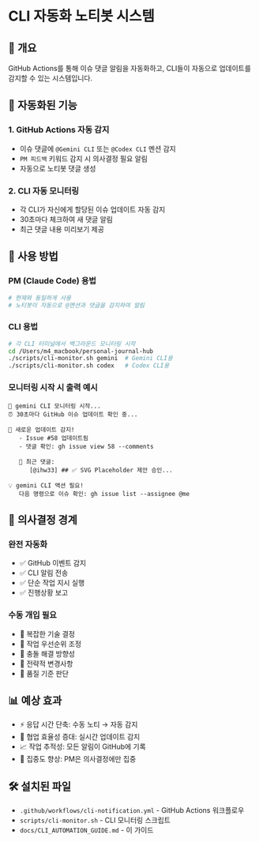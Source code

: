 # CLI 자동화 노티봇 시스템

## 🎯 개요
GitHub Actions를 통해 이슈 댓글 알림을 자동화하고, CLI들이 자동으로 업데이트를 감지할 수 있는 시스템입니다.

## 🤖 자동화된 기능

### 1. GitHub Actions 자동 감지
- 이슈 댓글에 `@Gemini CLI` 또는 `@Codex CLI` 멘션 감지
- `PM 피드백` 키워드 감지 시 의사결정 필요 알림
- 자동으로 노티봇 댓글 생성

### 2. CLI 자동 모니터링
- 각 CLI가 자신에게 할당된 이슈 업데이트 자동 감지
- 30초마다 체크하여 새 댓글 알림
- 최근 댓글 내용 미리보기 제공

## 🚀 사용 방법

### PM (Claude Code) 용법
```bash
# 현재와 동일하게 사용
# 노티봇이 자동으로 @멘션과 댓글을 감지하여 알림
```

### CLI 용법
```bash
# 각 CLI 터미널에서 백그라운드 모니터링 시작
cd /Users/m4_macbook/personal-journal-hub
./scripts/cli-monitor.sh gemini  # Gemini CLI용
./scripts/cli-monitor.sh codex   # Codex CLI용
```

### 모니터링 시작 시 출력 예시
```
🤖 gemini CLI 모니터링 시작...
⏰ 30초마다 GitHub 이슈 업데이트 확인 중...

📢 새로운 업데이트 감지!
   - Issue #58 업데이트됨
   - 댓글 확인: gh issue view 58 --comments
   
   📝 최근 댓글:
      [@ihw33] ## ✅ SVG Placeholder 제안 승인...
      
💡 gemini CLI 액션 필요!
   다음 명령으로 이슈 확인: gh issue list --assignee @me
```

## 🧠 의사결정 경계

### 완전 자동화
- ✅ GitHub 이벤트 감지
- ✅ CLI 알림 전송  
- ✅ 단순 작업 지시 실행
- ✅ 진행상황 보고

### 수동 개입 필요
- 🧠 복잡한 기술 결정
- 🧠 작업 우선순위 조정
- 🧠 충돌 해결 방향성
- 🧠 전략적 변경사항
- 🧠 품질 기준 판단

## 📊 예상 효과
- ⚡ 응답 시간 단축: 수동 노티 → 자동 감지
- 🔄 협업 효율성 증대: 실시간 업데이트 감지
- 📈 작업 추적성: 모든 알림이 GitHub에 기록
- 🎯 집중도 향상: PM은 의사결정에만 집중

## 🛠 설치된 파일
- `.github/workflows/cli-notification.yml` - GitHub Actions 워크플로우
- `scripts/cli-monitor.sh` - CLI 모니터링 스크립트
- `docs/CLI_AUTOMATION_GUIDE.md` - 이 가이드